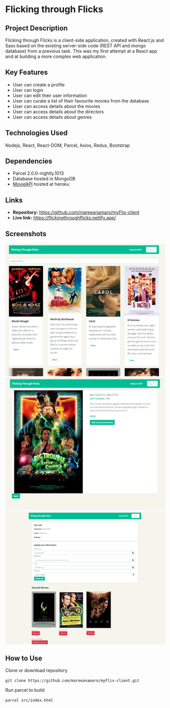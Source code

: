 # Flicking through Flicks
## Project Description
Flicking through Flicks is a client-side application, created with React.js and Sass based on the existing server-side code (REST API and mongo database) from a previous task.
This was my first attempt at a React app and at building a more complex web application.

## Key Features
* User can create a profile
* User can login
* User can edit their user information
* User can curate a list of their favourite movies from the database
* User can access details about the movies
* User can access details about the directors
* User can access details about genres

## Technologies Used
Nodejs, React, React-DOM, Parcel, Axios, Redux, Bootstrap

## Dependencies
* Parcel 2.0.0-nightly.1013
* Database hosted in MongoDB
* [MovieAPI](https://github.com/mareeanamaro/movieAPI) hosted at heroku

## Links
* **Repository:** https://github.com/mareeanamaro/myFlix-client
* **Live link:** https://flickingthroughflicks.netlify.app/

## Screenshots
![Main View showing a list of movies](./screenshots/main-view.png)
![Movie View showing the details of a movie](./screenshots/movie-view.png)
![Main View showing a list of movies](./screenshots/profile-view.png)

## How to Use
Clone or download repository

`git clone https://github.com/mareeanamaro/myFlix-client.git`

Run parcel to build

`parcel src/index.html`

